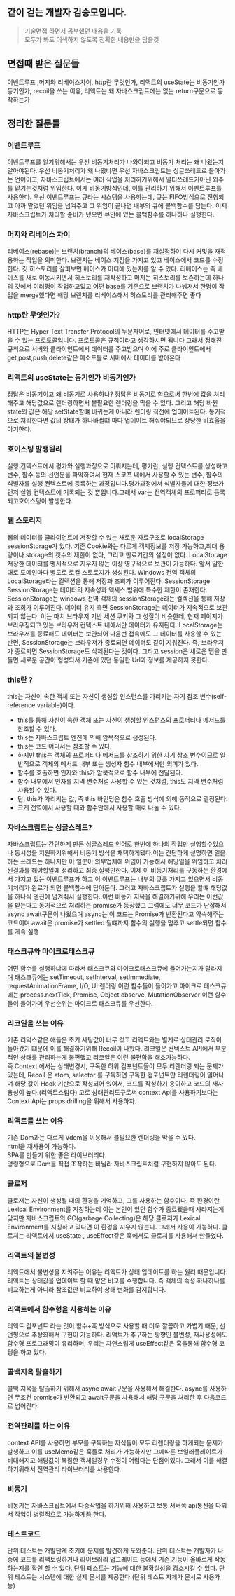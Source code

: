 ## 같이 걷는 개발자 김승모입니다.
> 기술면접 하면서 공부했던 내용을 기록<br/>
> 모두가 봐도 어색하지 않도록 정확한 내용만을 담을것

## 면접때 받은 질문들
이벤트루프 ,머지와 리베이스차이, http란 무엇인가, 리액트의 useState는 비동기인가 동기인가, recoil을 쓰는 이유, 리액트는 왜  자바스크립트에는 없는 return구문으로 동작하는가

## 정리한 질문들

### 이벤트루프 
이벤트루프를 알기위해서는 우선 비동기처리가 나와야되고 비동기 처리는 왜 나왔는지 알아야된다. 우선 비동기처리가 왜 나왔냐면 우선 자바스크립트는 싱글쓰레드로 돌아가는 언어이고, 자바스크립트에서는 여러 작업을 처리하기위해서 멀티쓰레드가아닌 외주를 맡기는것처럼 위임한다. 이게 비동기방식인데, 이를 관리하기 위해서 이벤트루프를 사용한다.	우선 이벤트루프는 큐라는 시스템을 사용하는데, 큐는 FIFO방식으로 진행되고 아까 맡겼던 위임을 넘겨주고 그 위임이 끝나면 내부의 큐에 콜백함수를 담는다. 이제 자바스크립트가 처리할 준비가 됐으면 큐안에 있는 콜백함수를 하나하나 실행한다.

### 머지와 리베이스 차이 
리베이스(rebase)는 브랜치(branch)의 베이스(base)를 재설정하여 다시 커밋을 재적용하는 작업을 의미한다. 브랜치는 베이스 지점을 가지고 있고 베이스에서 코드를 수정한다. 깃 히스토리를 살펴보면 베이스가 어디에 있는지를 알 수 있다.
리베이스는 즉 베이스를 새로 이동시키면서 히스토리를 재작성하고 머지는 히스토리를 보존하는데 하나의 깃에서 여러명이 작업하고있고 어떤 base를 기준으로 브랜치가 나눠져서 한명이 작업을 merge했다면 해당 브랜치를 리베이스해서 히스토리를 관리해주면 좋다

### http란 무엇인가? 
 HTTP는 Hyper Text Transfer Protocol의 두문자어로, 인터넷에서 데이터를 주고받을 수 있는 프로토콜입니다. 프로토콜은 규칙이라고 생각하시면 됩니다
그래서 정해진 규칙으로 서버와 클라이언트에서 데이터를 주고받으며 이에 주로 클라이언트에서 get,post,push,delete같은 메소드들로 서버에서 데이터를 받아온다

### 리액트의 useState는 동기인가 비동기인가
정답은 비동기이고 왜 비동기로 사용하냐? 정답은 비동기로 함으로써 한번에 값을 처리해주고 해당값으로 렌더링하면서 불필요한 렌더링을 막을 수 있다. 그리고 해당 바뀐 state의 값은 해당 setState할떄 바뀌는게 아니라 렌더링 직전에 업데이트된다. 동기적으로 처리한다면 값의 상태가 하나바뀔떄 마다 업데이트 해줘야되므로 상당한 비효율을 야기한다.

### 호이스팅 발생원리 
실행 컨텍스트에서 평가와 실행과정으로 이뤄지는데,  평가란, 실행 컨텍스트를 생성하고 변수, 함수 등의 선언문을 파악하여서 현재 스코프 내에서 사용할 수 있는 변수, 함수의 식별자를 실행 컨텍스트에 등록하는 과정입니다.평가과정에서 식별자들에 대한 정보가 먼저 실행 컨텍스트에 기록되는 것 뿐입니다.그래서 var는 전역객체의 프로퍼티로 등록되고호이스팅이 발생한다.

### 웹 스토리지 
 웹의 데이터를 클라이언트에 저장할 수 있는 새로운 자료구조로 localStorage sessionStorage가 있다.
기존 Cookie와는 다르게 객체정보를 저장 가능하고,최대 용량이나 storage의 갯수의 제한이 없다, 그리고 만료기간의 설정이 없다.
LocalStorage
저장한 데이터를 명시적으로 지우지 않는 이상 영구적으로 보관이 가능하다. 앞서 말한대로 도메인마다 별도로 로컬 스토로지가 생성된다. Windows 전역 객체의 LocalStorage라는 컬렉션을 통해 저장과 조회가 이루어진다.
SessionStorage
SessionStorage는 데이터의 지속성과 액세스 범위에 특수한 제한이 존재한다. SessionStorage는 windows 전역 객체의 sessionStorage라는 컬렉션을 통해 저장과 조회가 이루어진다.
데이터 유지 측면
SessionStorage는 데이터가 지속적으로 보관되지 않는다. 이는 마치 브라우저 기반 세션 쿠키와 그 성질이 비슷한데, 현재 페이지가 브라우징되고 있는 브라우저 컨텍스트 내에서만 데이터가 유지된다.
LocalStorage는 브라우저를 종료해도 데이터는 보관되어 다음번 접속에도 그 데이터를 사용할 수 있는 반면, SessionStorage는 브라우저가 종료되면 데이터도 같이 지워진다. 즉, 브라우저가 종료되면 SessionStorage도 삭제된다는 것이다.
그리고 session은 새로운 탭을 만들면 새로운 공간이 형성되서 기존에 있던 동일한 Url과 정보를 제공하지 못한다.

### this란 ?
this는 자신이 속한 객체 또는 자신이 생성할 인스턴스를 가리키는 자기 참조 변수(self-reference variable)이다.
* this를 통해 자신이 속한 객체 또는 자신이 생성할 인스턴스의 프로퍼티나 메서드를 참조할 수 있다.
* this는 자바스크립트 엔진에 의해 암묵적으로 생성된다.
* this는 코드 어디서든 참조할 수 있다.
* 하지만 this는 객체의 프로퍼티나 메서드를 참조하기 위한 자기 참조 변수이므로 일반적으로 객체의 메서드 내부 또는 생성자 함수 내부에서만 의미가 있다.
* 함수를 호출하면 인자와 this가 암묵적으로 함수 내부에 전달된다.
* 함수 내부에서 인자를 지역 변수처럼 사용할 수 있는 것처럼, this도 지역 변수처럼 사용할 수 있다.
* 단, this가 가리키는 값, 즉 this 바인딩은 함수 호출 방식에 의해 동적으로 결정된다.
* 크게 전역에서 사용할 때와 함수안에서 사용할 때로 나눌 수 있다.

### 자바스크립트는 싱글스레드?
자바스크립트는 간단하게 만든 싱글스레드 언어로 한번에 하나의 작업만 실행할수있으나 동시성을 지원하기위해서 비동기 방식을 채택하게됐다.이는 간단하게 설명하면 일을 하는 쓰레드는 하나지만 이 일꾼이 외부업체에 위임이 가능해서 해당일을 위임하고 처리된결과를 해야할일에 정리하고 최종 실행만한다.
이제 이 비동기처리를 구동하는 환경에서 가지고 있는 이벤트루프가 하고 이 이벤트루프는 내부의 큐를 가지고 있으면서 비동기처리가 완료가 되면 콜백함수에 담아둔다. 그러고 자바스크립트가 실행을 할떄 해당값을 하나씩 엔진에 넘겨줘서 실행한다.
이런 비동기 지옥을 해결하기위해 우리는 이런값을 받는다고 동기적으로 처리하는 promise가 등장했고 그럼에도 너무 코드가 난잡해서 async await구문이 나왔으며 async는 이 코드는 Promise가 반환된다고 약속해주는 코드이며 await은 promise가 settled 될떄까지 함수의 실행을 멈추고 settle되면 함수를 게속 실행

### 태스크큐와 마이크로태스크큐
어떤 함수를 실행하냐에 따라서 태스크큐와 마이크로태스크큐에 들어가는지가 달라지며 태스크큐에는 setTimeout, setInterval, setImmediate, requestAnimationFrame, I/O, UI 렌더링 이런 함수들이 들어가고
마이크로 태스크큐에는
process.nextTick, Promise, Object.observe, MutationObserver
이런 함수들이 들어가며 우선순위는 마이크로 태스크큐를 우선한다.

### 리코일을 쓰는 이유
기존 리덕스같은 애들은 초기 세팅값이 너무 컸고 리액트와는 별게로 상태관리 로직이 돌아갔기 떄문에 이를 해결하기위해 Recoil이 나왔다. 리코일은 컨텍스트 API에서 부분적인 상태를 관리하는게 불편했고 리코일은 이런 불편함을 해소가능하다.<br>
즉 Context 에서는 상태변경시, 구독한 하위 컴포넌트들이 모두 리렌더링 되는 문제가 있는데, Recoil 은 atom, selector 를 구독하면 구독한 컴포넌트만 리렌더링이 일어나며 해당 값이 Hook 기반으로 작성되어 있어서, 코드를 작성하기 용이하고 코드의 재사용성이 높다.(리액트스럽다) 
고로 상태관리도구로써 context Api를 사용하기보다는 Context Api는 props drilling을 위해서 사용하자.

### 리액트를 쓰는 이유
기존 Dom과는 다르게 Vdom을 이용해서 불필요한 렌더링을 막을 수 있다. <br>
html을 재사용이 가능하다. <br>
SPA를 만들기 위한 좋은 라이브러리다. <br>
명령형으로 Dom을 직접 조작하는 바닐라 자바스크립트처럼 구현하지 않아도 된다.

### 클로저
클로저는 자신이 생성될 때의 환경을 기억하고, 그를 사용하는 함수이다. 즉 환경이란 Lexical Environment를 지칭하는데 이는 본인이 있던 함수가 종료됐을때 사라지는게 맞지만 자바스크립트의 GC(garbage Collecting)은 해당 클로저가 Lexical Environment를 지칭하고 있다면 이 환경을 지우지 않는다. 그래서 사용이 가능하다.
클로저는 리액트에서 useState , useEffect같은 훅에서도 클로저를 사용해서 만들었다.

### 리액트의 불변성
리액트에서 불변성을 지켜주는 이유는 리액트가 상태 업데이트를 하는 원리 때문입니다. 리액트는 상태값을 업데이트 할 때 얕은 비교를 수행합니다. 즉 객체의 속성 하나하나를 비교하는게 아니라 참조값만 비교하여 상태 변화를 감지합니다.

### 리액트에서 함수형을 사용하는 이유
리액트 컴포넌트 라는 것이 함수+훅 방식으로 사용할 때 더욱 깔끔하고 가볍기 때문, 선언형으로 추상화해서 구현이 가능하다. 리액트가 추구하는 방향인 불변성, 재사용성에도 함수형 프로그래밍이 유리하며, 우리는 자연스럽게 useEffect같은 훅을통해 함수형 코딩을 하고 있다.

### 콜백지옥 탈출하기
콜백 지옥을 탈출하기 위해서 async await구문을 사용해서 해결한다. async를 사용하면 무조건 promise가 반환되고 await구문을 사용해서 해당 구문을 처리한 후 다음코드로 넘어간다.

### 전역관리를 하는 이유
context API를 사용하면 부모를 구독하는 자식들이 모두 리렌더링을 하게되는 문제가 발생하고 이를 useMemo같은 훅들로 처리가 가능하지만 그에따른 보일러플레이트가 비대해지고 해당값이 복잡한 객체일경우 수정이 어렵다는 단점이있다.
그래서 이를 해결하기위해서 전역관리 라이브러리를 사용한다.

### 비동기
비동기는 자바스크립트에서 다중작업을 하기위해 사용하고 보통 서버쪽 api통신을 다뤄서 작업이 병렬적으로 가능하게끔 한다.

### 테스트코드
단위 테스트는 개발단계 초기에 문제를 발견하게 도와준다.
단위 테스트는 개발자가 나중에 코드를 리팩토링하거나 라이브러리 업그레이드 등에서 기존 기능이 올바르게 작동하는지를 확인 할 수 있다.
단위 테스트는 기능에 대한 불확실성을 감소시킬 수 있다.
단위 테스트는 시스템에 대한 실제 문서를 제공한다.(단위 테스트 자체가 문서로 사용가능)
